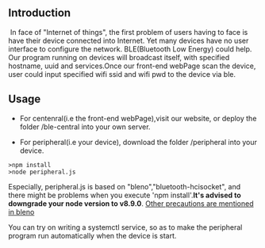 ## Introduction

​	In face of "Internet of things", the first problem of users having to face is have their device connected into Internet. Yet many devices have no user interface to configure the network. BLE(Bluetooth Low Energy) could help. Our program running on devices will broadcast itself, with specified hostname, uuid and services.Once our front-end webPage scan the device, user could input specified wifi ssid and wifi pwd to the device via ble. 

## Usage

+ For centenral(i.e the front-end webPage),visit our website, or deploy the folder /ble-central into your own server.

+  For peripheral(i.e your device), download the folder /peripheral  into your device.

```
>npm install
>node peripheral.js
```

Especially, peripheral.js is based on "bleno","bluetooth-hcisocket", and there might be problems when you execute 'npm install'.**It's advised to downgrade your node version to v8.9.0**. [Other precautions are mentioned in bleno](https://github.com/noble/bleno)

You can try on writing a systemctl service, so as to make the peripheral program run automatically when the device is start.

